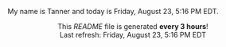 My name is Tanner and today is Friday, August 23, 5:16 PM EDT.

<p align="center">This <i>README</i> file is generated <b>every 3 hours</b>!</br>Last refresh: Friday, August 23, 5:16 PM EDT<br /></p>
